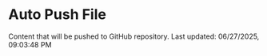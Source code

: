 # Auto Push File

Content that will be pushed to GitHub repository.
Last updated: 06/27/2025, 09:03:48 PM